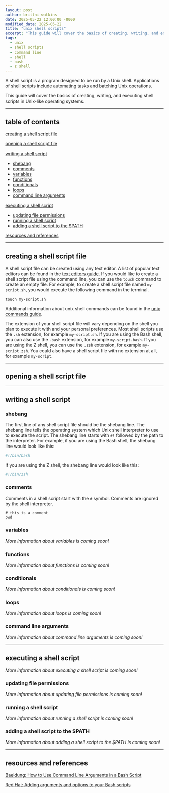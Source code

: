 ```yaml
---
layout: post
author: brittni watkins
date: 2025-05-22 12:00:00 -0000
modified_date: 2025-05-22
title: "unix shell scripts"
excerpt: "This guide will cover the basics of creating, writing, and executing shell scripts in Unix-like operating systems."
tags:
  - unix
  - shell scripts
  - command line
  - shell
  - bash
  - z shell
---
```


A shell script is a program designed to be run by a Unix shell. Applications of shell scripts include automating tasks and batching Unix operations.

This guide will cover the basics of creating, writing, and executing shell scripts in Unix-like operating systems.

----

## table of contents

[creating a shell script file](#creating-a-shell-script-file)

[opening a shell script file](#opening-a-shell-script-file)

[writing a shell script](#writing-a-shell-script)
- [shebang](#shebang)
- [comments](#comments)
- [variables](#variables)
- [functions](#functions)
- [conditionals](#conditionals)
- [loops](#loops)
- [command line arguments](#command-line-arguments)

[executing a shell script](#executing-a-shell-script)
- [updating file permissions](#updating-file-permissions)
- [running a shell script](#running-a-shell-script)
- [adding a shell script to the $PATH](#adding-a-shell-script-to-the-path)

[resources and references](#resources-and-references)

----

## creating a shell script file

A shell script file can be created using any text editor. A list of popular text editors can be found in the [text editors guide](TODO). If you would like to create a shell script file using the command line, you can use the `touch` command to create an empty file. For example, to create a shell script file named `my-script.sh`, you would execute the following command in the terminal.

```shell
touch my-script.sh
```

Additional information about unix shell commands can be found in the [unix commands guide](TODO).

The extension of your shell script file will vary depending on the shell you plan to execute it with and your personal preferences. Most shell scripts use the `.sh` extension, for example `my-script.sh`. If you are using the Bash shell, you can also use the `.bash` extension, for example `my-script.bash`. If you are using the Z shell, you can use the `.zsh` extension, for example `my-script.zsh`. You could also have a shell script file with no extension at all, for example `my-script`.

----

## opening a shell script file

----

## writing a shell script

### shebang

The first line of any shell script file should be the shebang line. The shebang line tells the operating system which Unix shell interpreter to use to execute the script. The shebang line starts with `#!` followed by the path to the interpreter. For example, if you are using the Bash shell, the shebang line would look like this:

```bash
#!/bin/bash
```
If you are using the Z shell, the shebang line would look like this:

```zsh
#!/bin/zsh
```

### comments

Comments in a shell script start with the `#` symbol. Comments are ignored by the shell interpreter.

```shell
# this is a comment
pwd
```

### variables

*More information about variables is coming soon!*

<!-- TODO - complete variables in shell scripts section -->

### functions

*More information about functions is coming soon!*

<!-- TODO - complete functions in shell scripts section -->

### conditionals

*More information about conditionals is coming soon!*

<!-- TODO - complete conditionals in shell scripts section -->

### loops

*More information about loops is coming soon!*

<!-- TODO - complete loops in shell scripts section -->

### command line arguments

*More information about command line arguments is coming soon!*

<!-- TODO - complete command line arguments in shell scripts section -->

----

## executing a shell script

*More information about executing a shell script is coming soon!*

<!-- TODO - complete executing a shell script section -->

### updating file permissions

*More information about updating file permissions is coming soon!*

<!-- TODO - complete updating file permissions section -->

### running a shell script

*More information about running a shell script is coming soon!*

<!-- TODO - complete running a shell script section -->

### adding a shell script to the $PATH

*More information about adding a shell script to the $PATH is coming soon!*

<!-- TODO - complete adding a shell script to the $PATH section -->

----

## resources and references

[Baeldung: How to Use Command Line Arguments in a Bash Script](https://www.baeldung.com/linux/use-command-line-arguments-in-bash-script)

[Red Hat: Adding arguments and options to your Bash scripts](https://www.redhat.com/sysadmin/arguments-options-bash-scripts)
